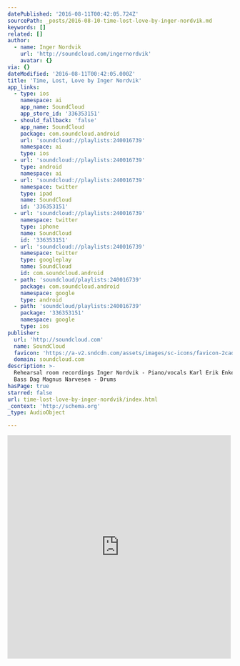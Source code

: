 ```yaml
---
datePublished: '2016-08-11T00:42:05.724Z'
sourcePath: _posts/2016-08-10-time-lost-love-by-inger-nordvik.md
keywords: []
related: []
author:
  - name: Inger Nordvik
    url: 'http://soundcloud.com/ingernordvik'
    avatar: {}
via: {}
dateModified: '2016-08-11T00:42:05.000Z'
title: 'Time, Lost, Love by Inger Nordvik'
app_links:
  - type: ios
    namespace: ai
    app_name: SoundCloud
    app_store_id: '336353151'
  - should_fallback: 'false'
    app_name: SoundCloud
    package: com.soundcloud.android
    url: 'soundcloud://playlists:240016739'
    namespace: ai
    type: ios
  - url: 'soundcloud://playlists:240016739'
    type: android
    namespace: ai
  - url: 'soundcloud://playlists:240016739'
    namespace: twitter
    type: ipad
    name: SoundCloud
    id: '336353151'
  - url: 'soundcloud://playlists:240016739'
    namespace: twitter
    type: iphone
    name: SoundCloud
    id: '336353151'
  - url: 'soundcloud://playlists:240016739'
    namespace: twitter
    type: googleplay
    name: SoundCloud
    id: com.soundcloud.android
  - path: 'soundcloud/playlists:240016739'
    package: com.soundcloud.android
    namespace: google
    type: android
  - path: 'soundcloud/playlists:240016739'
    package: '336353151'
    namespace: google
    type: ios
publisher:
  url: 'http://soundcloud.com'
  name: SoundCloud
  favicon: 'https://a-v2.sndcdn.com/assets/images/sc-icons/favicon-2cadd14b.ico'
  domain: soundcloud.com
description: >-
  Rehearsal room recordings Inger Nordvik - Piano/vocals Karl Erik Enkelmann -
  Bass Dag Magnus Narvesen - Drums
hasPage: true
starred: false
url: time-lost-love-by-inger-nordvik/index.html
_context: 'http://schema.org'
_type: AudioObject

---
```

<iframe src="https://cdn.embedly.com/widgets/media.html?src=https%3A%2F%2Fw.soundcloud.com%2Fplayer%2F%3Fvisual%3Dtrue%26url%3Dhttp%253A%252F%252Fapi.soundcloud.com%252Fplaylists%252F240016739%26show_artwork%3Dtrue&amp;url=https%3A%2F%2Fsoundcloud.com%2Fingernordvik%2Fsets%2Ftime-lost-love&amp;image=http%3A%2F%2Fi1.sndcdn.com%2Fartworks-000170802346-f05kvr-t500x500.jpg&amp;key=b7d04c9b404c499eba89ee7072e1c4f7&amp;type=text%2Fhtml&amp;schema=soundcloud" width="500" height="500" scrolling="no" frameborder="0" allowfullscreen="" style=""></iframe>